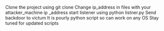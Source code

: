  Clone the project using git clone <URL>
 Change ip_address in files with your attacker_machine ip _address
 start listener using python listner.py
 Send backdoor to victum 
 It is pourly python script so can work on any OS
 Stay tuned for updated scripts
